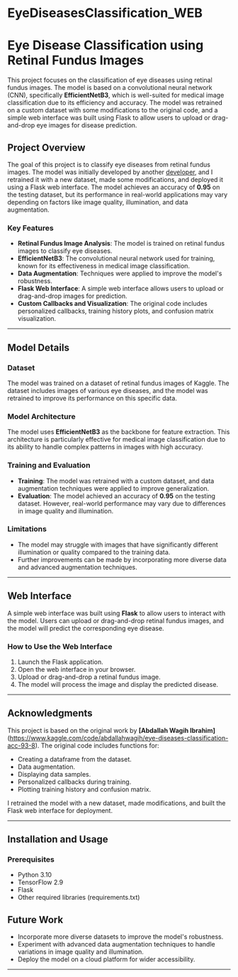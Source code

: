 # EyeDiseasesClassification_WEB
# Eye Disease Classification using Retinal Fundus Images

This project focuses on the classification of eye diseases using retinal fundus images. The model is based on a convolutional neural network (CNN), specifically **EfficientNetB3**, which is well-suited for medical image classification due to its efficiency and accuracy. The model was retrained on a custom dataset with some modifications to the original code, and a simple web interface was built using Flask to allow users to upload or drag-and-drop eye images for disease prediction.

## Project Overview

The goal of this project is to classify eye diseases from retinal fundus images. The model was initially developed by another [developer](https://www.kaggle.com/code/abdallahwagih/eye-diseases-classification-acc-93-8), and I retrained it with a new dataset, made some modifications, and deployed it using a Flask web interface. The model achieves an accuracy of **0.95** on the testing dataset, but its performance in real-world applications may vary depending on factors like image quality, illumination, and data augmentation.

### Key Features
- **Retinal Fundus Image Analysis**: The model is trained on retinal fundus images to classify eye diseases.
- **EfficientNetB3**: The convolutional neural network used for training, known for its effectiveness in medical image classification.
- **Data Augmentation**: Techniques were applied to improve the model's robustness.
- **Flask Web Interface**: A simple web interface allows users to upload or drag-and-drop images for prediction.
- **Custom Callbacks and Visualization**: The original code includes personalized callbacks, training history plots, and confusion matrix visualization.

---

## Model Details

### Dataset
The model was trained on a dataset of retinal fundus images of Kaggle. The dataset includes images of various eye diseases, and the model was retrained to improve its performance on this specific data.

### Model Architecture
The model uses **EfficientNetB3** as the backbone for feature extraction. This architecture is particularly effective for medical image classification due to its ability to handle complex patterns in images with high accuracy.

### Training and Evaluation
- **Training**: The model was retrained with a custom dataset, and data augmentation techniques were applied to improve generalization.
- **Evaluation**: The model achieved an accuracy of **0.95** on the testing dataset. However, real-world performance may vary due to differences in image quality and illumination.

### Limitations
- The model may struggle with images that have significantly different illumination or quality compared to the training data.
- Further improvements can be made by incorporating more diverse data and advanced augmentation techniques.

---

## Web Interface

A simple web interface was built using **Flask** to allow users to interact with the model. Users can upload or drag-and-drop retinal fundus images, and the model will predict the corresponding eye disease.

### How to Use the Web Interface
1. Launch the Flask application.
2. Open the web interface in your browser.
3. Upload or drag-and-drop a retinal fundus image.
4. The model will process the image and display the predicted disease.

---

## Acknowledgments

This project is based on the original work by **[Abdallah Wagih Ibrahim]**(https://www.kaggle.com/code/abdallahwagih/eye-diseases-classification-acc-93-8). The original code includes functions for:
- Creating a dataframe from the dataset.
- Data augmentation.
- Displaying data samples.
- Personalized callbacks during training.
- Plotting training history and confusion matrix.

I retrained the model with a new dataset, made modifications, and built the Flask web interface for deployment.

---

## Installation and Usage

### Prerequisites
- Python 3.10
- TensorFlow 2.9
- Flask
- Other required libraries (requirements.txt)


## Future Work
- Incorporate more diverse datasets to improve the model's robustness.
- Experiment with advanced data augmentation techniques to handle variations in image quality and illumination.
- Deploy the model on a cloud platform for wider accessibility.

---
